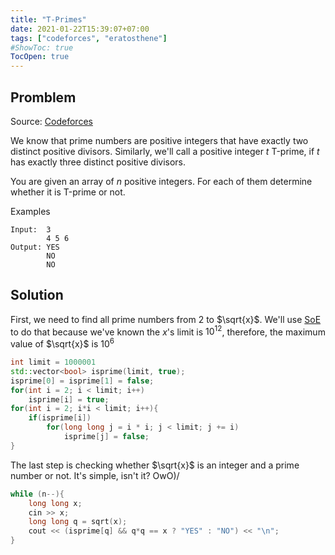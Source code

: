 ```yaml
---
title: "T-Primes"
date: 2021-01-22T15:39:07+07:00
tags: ["codeforces", "eratosthene"]
#ShowToc: true
TocOpen: true
---
```


## Promblem
Source: [Codeforces](https://codeforces.com/contest/230/problem/B)

We know that prime numbers are positive integers that have exactly two distinct positive divisors. Similarly, we'll call a positive integer $t$ Т-prime, if $t$ has exactly three distinct positive divisors.

You are given an array of $n$ positive integers. For each of them determine whether it is Т-prime or not.

Examples
```
Input:  3
        4 5 6
Output: YES
        NO
        NO
```
## Solution
First, we need to find all prime numbers from 2 to $\sqrt{x}$. We'll use [SoE](https://en.wikipedia.org/wiki/Sieve_of_Eratosthenes) to do that because we've known the $x$'s limit is $10^{12}$, therefore, the maximum value of $\sqrt{x}$ is $10^{6}$
```cpp
int limit = 1000001
std::vector<bool> isprime(limit, true);
isprime[0] = isprime[1] = false;
for(int i = 2; i < limit; i++)
    isprime[i] = true;
for(int i = 2; i*i < limit; i++){
    if(isprime[i])
        for(long long j = i * i; j < limit; j += i)
            isprime[j] = false;
}
```
The last step is checking whether $\sqrt{x}$ is an integer and a prime number or not. It's simple, isn't it? OwO)/
```cpp
while (n--){
    long long x;
    cin >> x;
    long long q = sqrt(x);
    cout << (isprime[q] && q*q == x ? "YES" : "NO") << "\n"; 
}
```
